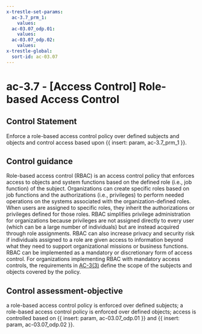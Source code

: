 ```yaml
---
x-trestle-set-params:
  ac-3.7_prm_1:
    values:
  ac-03.07_odp.01:
    values:
  ac-03.07_odp.02:
    values:
x-trestle-global:
  sort-id: ac-03.07
---
```


# ac-3.7 - \[Access Control\] Role-based Access Control

## Control Statement

Enforce a role-based access control policy over defined subjects and objects and control access based upon {{ insert: param, ac-3.7_prm_1 }}.

## Control guidance

Role-based access control (RBAC) is an access control policy that enforces access to objects and system functions based on the defined role (i.e., job function) of the subject. Organizations can create specific roles based on job functions and the authorizations (i.e., privileges) to perform needed operations on the systems associated with the organization-defined roles. When users are assigned to specific roles, they inherit the authorizations or privileges defined for those roles. RBAC simplifies privilege administration for organizations because privileges are not assigned directly to every user (which can be a large number of individuals) but are instead acquired through role assignments. RBAC can also increase privacy and security risk if individuals assigned to a role are given access to information beyond what they need to support organizational missions or business functions. RBAC can be implemented as a mandatory or discretionary form of access control. For organizations implementing RBAC with mandatory access controls, the requirements in [AC-3(3)](#ac-3.3) define the scope of the subjects and objects covered by the policy.

## Control assessment-objective

a role-based access control policy is enforced over defined subjects;
a role-based access control policy is enforced over defined objects;
access is controlled based on {{ insert: param, ac-03.07_odp.01 }} and {{ insert: param, ac-03.07_odp.02 }}.
